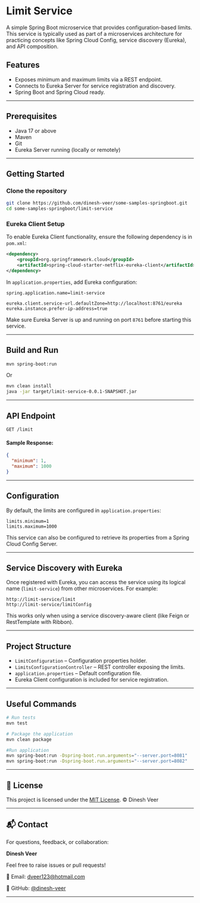 # Limit Service

A simple Spring Boot microservice that provides configuration-based limits. This service is typically used as part of a microservices architecture for practicing concepts like Spring Cloud Config, service discovery (Eureka), and API composition.

## Features

- Exposes minimum and maximum limits via a REST endpoint.
- Connects to Eureka Server for service registration and discovery.
- Spring Boot and Spring Cloud ready.

---

## Prerequisites

- Java 17 or above
- Maven
- Git
- Eureka Server running (locally or remotely)

---

## Getting Started

### Clone the repository

```bash
git clone https://github.com/dinesh-veer/some-samples-springboot.git
cd some-samples-springboot/limit-service
````

### Eureka Client Setup

To enable Eureka Client functionality, ensure the following dependency is in `pom.xml`:

```xml
<dependency>
    <groupId>org.springframework.cloud</groupId>
    <artifactId>spring-cloud-starter-netflix-eureka-client</artifactId>
</dependency>
```

In `application.properties`, add Eureka configuration:

```properties
spring.application.name=limit-service

eureka.client.service-url.defaultZone=http://localhost:8761/eureka
eureka.instance.prefer-ip-address=true
```

Make sure Eureka Server is up and running on port `8761` before starting this service.

---

## Build and Run

```bash
mvn spring-boot:run
```

Or

```bash
mvn clean install
java -jar target/limit-service-0.0.1-SNAPSHOT.jar
```

---

## API Endpoint

```http
GET /limit
```

#### Sample Response:

```json
{
  "minimum": 1,
  "maximum": 1000
}
```

---

## Configuration

By default, the limits are configured in `application.properties`:

```properties
limits.minimum=1
limits.maximum=1000
```

This service can also be configured to retrieve its properties from a Spring Cloud Config Server.

---

## Service Discovery with Eureka

Once registered with Eureka, you can access the service using its logical name (`limit-service`) from other microservices. For example:

```http
http://limit-service/limit
http://limit-service/limitConfig
```

This works only when using a service discovery-aware client (like Feign or RestTemplate with Ribbon).

---

## Project Structure

* `LimitConfiguration` – Configuration properties holder.
* `LimitsConfigurationController` – REST controller exposing the limits.
* `application.properties` – Default configuration file.
* Eureka Client configuration is included for service registration.

---

## Useful Commands

```bash
# Run tests
mvn test

# Package the application
mvn clean package

#Run application
mvn spring-boot:run -Dspring-boot.run.arguments="--server.port=8081"
mvn spring-boot:run -Dspring-boot.run.arguments="--server.port=8082"

```
---
## 📄 License

This project is licensed under the [MIT License](../LICENSE).
© Dinesh Veer

---

## 📬 Contact

For questions, feedback, or collaboration:

**Dinesh Veer**

Feel free to raise issues or pull requests!

📧 Email: [dveer123@hotmail.com](mailto:dveer123@hotmail.com)

🔗 GitHub: [@dinesh-veer](https://github.com/dinesh-veer)

---
